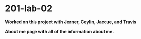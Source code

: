 # 201-lab-02

**Worked on this project with Jenner, Ceylin, Jacque, and Travis**

**About me page with all of the information about me.**